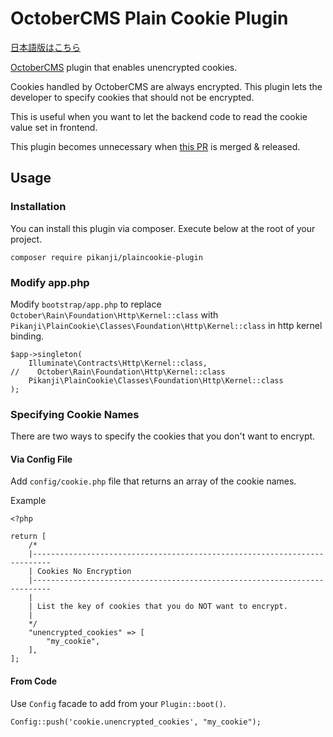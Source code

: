 # OctoberCMS Plain Cookie Plugin

[日本語版はこちら](./README_ja.md)

[OctoberCMS](http://octobercms.com/) plugin that enables unencrypted cookies.

Cookies handled by OctoberCMS are always encrypted.
This plugin lets the developer to specify cookies that should not be encrypted.

This is useful when you want to let the backend code to read the cookie value set in frontend.

This plugin becomes unnecessary when [this PR](https://github.com/octobercms/library/pull/335) is merged & released.

## Usage
### Installation
You can install this plugin via composer. Execute below at the root of your project.
```
composer require pikanji/plaincookie-plugin
```

### Modify app.php
Modify `bootstrap/app.php` to replace `October\Rain\Foundation\Http\Kernel::class`
with `Pikanji\PlainCookie\Classes\Foundation\Http\Kernel::class` in http kernel binding.

```
$app->singleton(
    Illuminate\Contracts\Http\Kernel::class,
//    October\Rain\Foundation\Http\Kernel::class
    Pikanji\PlainCookie\Classes\Foundation\Http\Kernel::class
);
```

### Specifying Cookie Names
There are two ways to specify the cookies that you don't want to encrypt.

#### Via Config File
Add `config/cookie.php` file that returns an array of the cookie names.

Example

```
<?php

return [
    /*
    |--------------------------------------------------------------------------
    | Cookies No Encryption
    |--------------------------------------------------------------------------
    |
    | List the key of cookies that you do NOT want to encrypt.
    |
    */
    "unencrypted_cookies" => [
        "my_cookie",
    ],
];
```

#### From Code
Use `Config` facade to add from your `Plugin::boot()`.
```
Config::push('cookie.unencrypted_cookies', "my_cookie");
```

